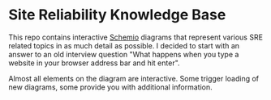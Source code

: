 Site Reliability Knowledge Base
================================

This repo contains interactive [Schemio](https://schemio.app) diagrams that represent various SRE related topics in as much detail as possible. I decided to start with an answer to an old interview question "What happens when you type a website in your browser address bar and hit enter".

Almost all elements on the diagram are interactive. Some trigger loading of new diagrams, some provide you with additional information.
